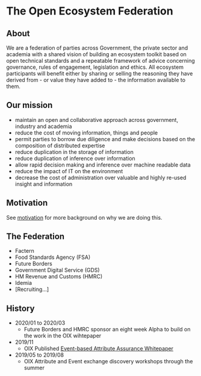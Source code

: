# The Open Ecosystem Federation

## About

We are a federation of parties across Government, the private sector and academia with a shared vision of building an ecosystem toolkit based on open technical standards and a repeatable framework of advice concerning governance, rules of engagement, legislation and ethics.  All ecosystem participants will benefit either by sharing or selling the reasoning they have derived from - or value they have added to - the information available to them.


## Our mission

- maintain an open and collaborative approach across government, industry and academia
- reduce the cost of moving information, things and people
- permit parties to borrow due diligence and make decisions based on the composition of distributed expertise
- reduce duplication in the storage of information
- reduce duplication of inference over information
- allow rapid decision making and inference over machine readable data
- reduce the impact of IT on the environment
- decrease the cost of administration over valuable and highly re-used insight and information

## Motivation

See [motivation](motivation) for more background on why we are doing this.


## The Federation

- Factern
- Food Standards Agency (FSA)
- Future Borders
- Government Digital Service (GDS)
- HM Revenue and Customs (HMRC)
- Idemia
- [Recruiting...]


## History

- 2020/01 to 2020/03
  - Future Borders and HMRC sponsor an eight week Alpha to build on the work in the OIX wihtepaper
- 2019/11
  - OIX Published [Event-based Attribute Assurance Whitepaper](https://openidentityexchange.org/wp-content/uploads/2019/11/191101-Building-a-Trusted-Environment-Whitepaper-FINAL.pdf)
- 2019/05 to 2019/08
  - OIX Attribute and Event exchange discovery workshops through the summer
